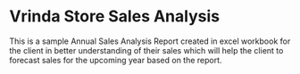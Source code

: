 # Vrinda Store Sales Analysis
This is a sample Annual Sales Analysis Report created in excel workbook for the client in better understanding of their sales which will help the client to forecast sales for the upcoming year based on the report.
